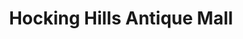 ---
title: "Hocking Hills Antique Mall"
url: /rockbridge/hocking-hills-antique-mall/
shop: Antiquitäten
---